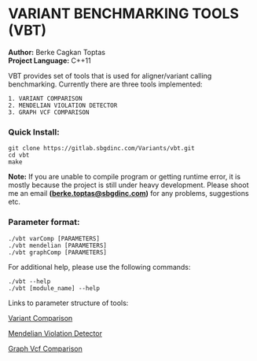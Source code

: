 # VARIANT BENCHMARKING TOOLS (VBT)

**Author:** Berke Cagkan Toptas  
**Project Language:** C++11

VBT provides set of tools that is used for aligner/variant calling benchmarking. Currently there are three tools implemented:

    1. VARIANT COMPARISON
    2. MENDELIAN VIOLATION DETECTOR
    3. GRAPH VCF COMPARISON

### Quick Install:

```
git clone https://gitlab.sbgdinc.com/Variants/vbt.git
cd vbt
make
```

**Note:** If you are unable to compile program or getting runtime error, it is mostly because the project is still under heavy development. Please shoot me an email **(berke.toptas@sbgdinc.com)** for any problems, suggestions etc.

### Parameter format:

```
./vbt varComp [PARAMETERS]
./vbt mendelian [PARAMETERS]
./vbt graphComp [PARAMETERS]
```
For additional help, please use the following commands:

```
./vbt --help
./vbt [module_name] --help
```
Links to parameter structure of tools:

[Variant Comparison](DuoComparison/README.md)

[Mendelian Violation Detector](MendelianViolation/README.md)

[Graph Vcf Comparison](GraphComparison/README.md)

